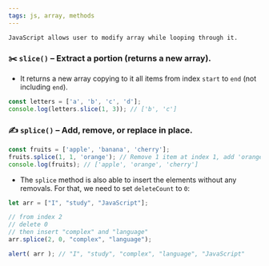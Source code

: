 ```yaml
---
tags: js, array, methods
---
```


```ad-note
JavaScript allows user to modify array while looping through it.
```

### ✂️ **`slice()`** – Extract a portion (returns a **new** array).

- It returns a new array copying to it all items from index `start` to `end` (not including `end`).
```javascript
const letters = ['a', 'b', 'c', 'd'];
console.log(letters.slice(1, 3)); // ['b', 'c']
```

### ✍️ **`splice()`** – Add, remove, or replace **in place**.

```javascript
const fruits = ['apple', 'banana', 'cherry'];
fruits.splice(1, 1, 'orange'); // Remove 1 item at index 1, add 'orange'
console.log(fruits); // ['apple', 'orange', 'cherry']
```

- The `splice` method is also able to insert the elements without any removals. For that, we need to set `deleteCount` to `0`:
```javascript
let arr = ["I", "study", "JavaScript"];

// from index 2
// delete 0
// then insert "complex" and "language"
arr.splice(2, 0, "complex", "language");

alert( arr ); // "I", "study", "complex", "language", "JavaScript"
```